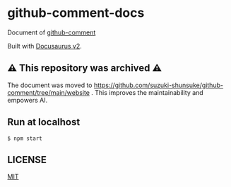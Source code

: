 # github-comment-docs

Document of [github-comment](https://github.com/suzuki-shunsuke/github-comment)

Built with [Docusaurus v2](https://docusaurus.io/).

## :warning: This repository was archived :warning:

The document was moved to https://github.com/suzuki-shunsuke/github-comment/tree/main/website .
This improves the maintainability and empowers AI.

## Run at localhost

```console
$ npm start
```

## LICENSE

[MIT](LICENSE)
